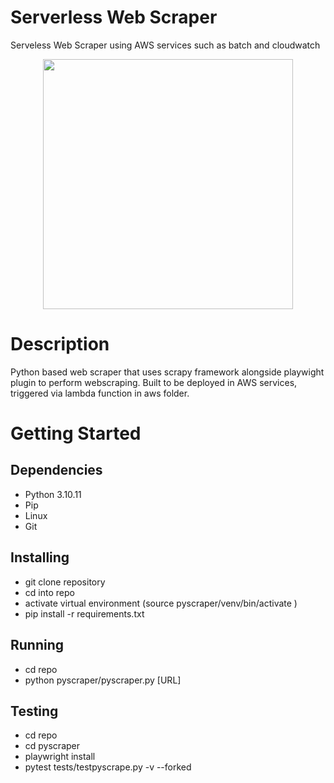 # Serverless Web Scraper
Serveless Web Scraper using AWS services such as batch and cloudwatch

<div align="center">
    <img src="/screenshots/screen1.jpg" width="400px"</img> 
</div>

# Description
Python based web scraper that uses scrapy framework alongside playwight plugin to perform webscraping.
Built to be deployed in AWS services, triggered via lambda function in aws folder.

# Getting Started
## Dependencies
- Python 3.10.11
- Pip
- Linux
- Git

## Installing
- git clone repository
- cd into repo
- activate virtual environment (source pyscraper/venv/bin/activate )
- pip install -r requirements.txt

## Running
- cd repo
- python pyscraper/pyscraper.py [URL]

## Testing
- cd repo
- cd pyscraper
- playwright install
- pytest tests/testpyscrape.py -v  --forked
